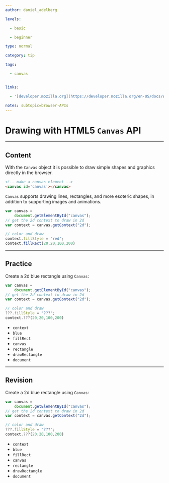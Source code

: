 ```yaml
---
author: daniel_adelberg

levels:

  - basic

  - beginner

type: normal

category: tip

tags:

  - canvas


links:

  - '[developer.mozilla.org](https://developer.mozilla.org/en-US/docs/Web/API/Canvas_API/Tutorial){website}'

notes: subtopic=browser-APIs
---
```


# Drawing with HTML5 `Canvas` API

---
## Content

With the `Canvas` object it is possible to draw simple shapes and graphics directly in the browser. 


```html
<!-- make a canvas element -->
<canvas id='canvas'></canvas>
```

`Canvas` supports drawing lines, rectangles, and more esoteric shapes, in addition to supporting images and animations. 

```javascript
var canvas = 
    document.getElementById("canvas");
// get the 2d context to draw in 2d
var context = canvas.getContext("2d");

// color and draw
context.fillStyle = "red";
context.fillRect(20,20,100,200)
```

---
## Practice

Create a 2d blue rectangle using `Canvas`:
```javascript
var canvas = 
    document.getElementById("canvas");
// get the 2d context to draw in 2d
var context = canvas.getContext("2d");

// color and draw
???.fillStyle = "???";
context.???(20,20,100,200)
```

* `context`
* `blue`
* `fillRect`
* `canvas`
* `rectangle`
* `drawRectangle`
* `document`

---
## Revision

Create a 2d blue rectangle using `Canvas`:
```javascript
var canvas = 
    document.getElementById("canvas");
// get the 2d context to draw in 2d
var context = canvas.getContext("2d");

// color and draw
???.fillStyle = "???";
context.???(20,20,100,200)
```

* `context`
* `blue`
* `fillRect`
* `canvas`
* `rectangle`
* `drawRectangle`
* `document`

